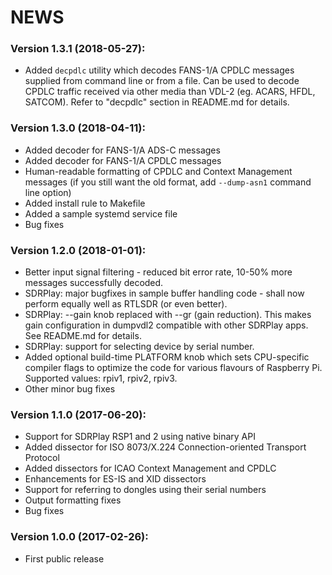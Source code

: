 # NEWS

### Version 1.3.1 (2018-05-27):
* Added `decpdlc` utility which decodes FANS-1/A CPDLC messages
  supplied from command line or from a file. Can be used to decode
  CPDLC traffic received via other media than VDL-2 (eg. ACARS,
  HFDL, SATCOM). Refer to "decpdlc" section in README.md for details.

### Version 1.3.0 (2018-04-11):
* Added decoder for FANS-1/A ADS-C messages
* Added decoder for FANS-1/A CPDLC messages
* Human-readable formatting of CPDLC and Context Management messages
  (if you still want the old format, add `--dump-asn1` command line
  option)
* Added install rule to Makefile
* Added a sample systemd service file
* Bug fixes

### Version 1.2.0 (2018-01-01):
* Better input signal filtering - reduced bit error rate, 10-50% more
  messages successfully decoded.
* SDRPlay: major bugfixes in sample buffer handling code - shall now
  perform equally well as RTLSDR (or even better).
* SDRPlay: --gain knob replaced with --gr (gain reduction). This makes
  gain configuration in dumpvdl2 compatible with other SDRPlay apps.
  See README.md for details.
* SDRPlay: support for selecting device by serial number.
* Added optional build-time PLATFORM knob which sets CPU-specific
  compiler flags to optimize the code for various flavours of
  Raspberry Pi. Supported values: rpiv1, rpiv2, rpiv3.
* Other minor bug fixes

### Version 1.1.0 (2017-06-20):
* Support for SDRPlay RSP1 and 2 using native binary API
* Added dissector for ISO 8073/X.224 Connection-oriented Transport Protocol
* Added dissectors for ICAO Context Management and CPDLC
* Enhancements for ES-IS and XID dissectors
* Support for referring to dongles using their serial numbers
* Output formatting fixes
* Bug fixes

### Version 1.0.0 (2017-02-26):
* First public release

